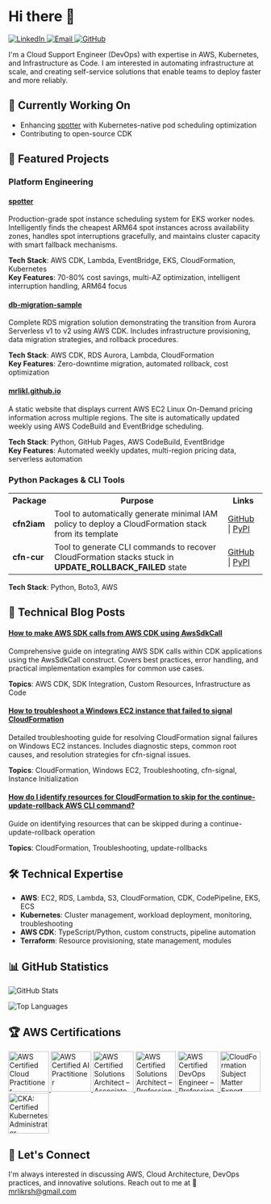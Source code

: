 # Hi there 👋

<a href="https://www.linkedin.com/in/gosolo/" target="_blank">
  <img src="https://img.shields.io/badge/🔗_LinkedIn-Connect-00d4aa?style=for-the-badge&logo=linkedin&logoColor=white&labelColor=1a1a1a&color=00d4aa" alt="LinkedIn">
</a> 
<a href="mailto:mrlikrsh@gmail.com">
  <img src="https://img.shields.io/badge/📧_Email-Transmit-ff6b6b?style=for-the-badge&logo=gmail&logoColor=white&labelColor=1a1a1a&color=ff6b6b" alt="Email">
</a>
<a href="https://github.com/mrlikl">
  <img src="https://img.shields.io/badge/👾_GitHub-Follow-4ecdc4?style=for-the-badge&logo=github&logoColor=white&labelColor=1a1a1a&color=4ecdc4" alt="GitHub">
</a>

I'm a Cloud Support Engineer (DevOps) with expertise in AWS, Kubernetes, and Infrastructure as Code. I am interested in automating infrastructure at scale, and creating self-service solutions that enable teams to deploy faster and more reliably.

## 🔭 Currently Working On
- Enhancing [spotter](https://github.com/mrlikl/spotter) with Kubernetes-native pod scheduling optimization
- Contributing to open-source CDK

## 🚀 Featured Projects

### Platform Engineering

#### [spotter](https://github.com/mrlikl/spotter)

Production-grade spot instance scheduling system for EKS worker nodes. Intelligently finds the cheapest ARM64 spot instances across availability zones, handles spot interruptions gracefully, and maintains cluster capacity with smart fallback mechanisms.

**Tech Stack**: AWS CDK, Lambda, EventBridge, EKS, CloudFormation, Kubernetes  
**Key Features**: 70-80% cost savings, multi-AZ optimization, intelligent interruption handling, ARM64 focus

#### [db-migration-sample](https://github.com/mrlikl/db-migration-sample)

Complete RDS migration solution demonstrating the transition from Aurora Serverless v1 to v2 using AWS CDK. Includes infrastructure provisioning, data migration strategies, and rollback procedures.

**Tech Stack**: AWS CDK, RDS Aurora, Lambda, CloudFormation  
**Key Features**: Zero-downtime migration, automated rollback, cost optimization

#### [mrlikl.github.io](https://github.com/mrlikl/mrlikl.github.io)

A static website that displays current AWS EC2 Linux On-Demand pricing information across multiple regions. The site is automatically updated weekly using AWS CodeBuild and EventBridge scheduling.

**Tech Stack**: Python, GitHub Pages, AWS CodeBuild, EventBridge  
**Key Features**: Automated weekly updates, multi-region pricing data, serverless automation

### Python Packages & CLI Tools

<div align="center">
<table>
<tr>
<th>Package</th>
<th>Purpose</th>
<th>Links</th>
</tr>
<tr>
<td><strong>cfn2iam</strong></td>
<td>Tool to automatically generate minimal IAM policy to deploy a CloudFormation stack from its template</td>
<td><a href="https://github.com/mrlikl/cfn2iam">GitHub</a> | <a href="https://pypi.org/project/cfn2iam/">PyPI</a></td>
</tr>
<tr>
<td><strong>cfn-cur</strong></td>
<td>Tool to generate CLI commands to recover CloudFormation stacks stuck in <strong>UPDATE_ROLLBACK_FAILED</strong> state</td>
<td><a href="https://github.com/mrlikl/continue-update-rollback">GitHub</a> | <a href="https://pypi.org/project/cfn-cur/">PyPI</a></td>
</tr>
</table>
</div>

**Tech Stack**: Python, Boto3, AWS

## 📝 Technical Blog Posts

#### [How to make AWS SDK calls from AWS CDK using AwsSdkCall](https://repost.aws/knowledge-center/cdk-sdk-calls-awssdkcall)

Comprehensive guide on integrating AWS SDK calls within CDK applications using the AwsSdkCall construct. Covers best practices, error handling, and practical implementation examples for common use cases.

**Topics**: AWS CDK, SDK Integration, Custom Resources, Infrastructure as Code

#### [How to troubleshoot a Windows EC2 instance that failed to signal CloudFormation](https://repost.aws/knowledge-center/cfn-windows-failed-signal-error)

Detailed troubleshooting guide for resolving CloudFormation signal failures on Windows EC2 instances. Includes diagnostic steps, common root causes, and resolution strategies for cfn-signal issues.

**Topics**: CloudFormation, Windows EC2, Troubleshooting, cfn-signal, Instance Initialization

#### [How do I identify resources for CloudFormation to skip for the continue-update-rollback AWS CLI command?](https://repost.aws/knowledge-center/cloudformation-identify-skip-resources)

Guide on identifying resources that can be skipped during a continue-update-rollback operation

**Topics**: CloudFormation, Troubleshooting, update-rollbacks

## 🛠️ Technical Expertise

- **AWS**: EC2, RDS, Lambda, S3, CloudFormation, CDK, CodePipeline, EKS, ECS
- **Kubernetes**: Cluster management, workload deployment, monitoring, troubleshooting
- **AWS CDK**: TypeScript/Python, custom constructs, pipeline automation
- **Terraform**: Resource provisioning, state management, modules

## 📊 GitHub Statistics

![GitHub Stats](https://github-readme-stats.vercel.app/api?username=mrlikl&show_icons=true&theme=synthwave&hide_border=true&bg_color=0d1117&title_color=00d4aa&text_color=4ecdc4&icon_color=ff6b6b)

![Top Languages](https://github-readme-stats.vercel.app/api/top-langs/?username=mrlikl&layout=compact&theme=synthwave&hide_border=true&bg_color=0d1117&title_color=00d4aa&text_color=4ecdc4)

## 🏆 AWS Certifications

<div align="left">
<a href="https://www.credly.com/badges/44cc653d-c033-40dd-9e8e-e907f8547b68/public_url" title="AWS Certified Cloud Practitioner">
  <img src="https://images.credly.com/size/340x340/images/00634f82-b07f-4bbd-a6bb-53de397fc3a6/image.png" alt="AWS Certified Cloud Practitioner" width="80" height="80" />
</a>
<a href="https://www.credly.com/badges/9a7d2898-fb0a-4af2-92d6-fa8cbc1dac08" title="AWS Certified AI Practitioner">
  <img src="https://images.credly.com/size/340x340/images/4d4693bb-530e-4bca-9327-de07f3aa2348/image.png" alt="AWS Certified AI Practitioner" width="80" height="80" />
</a>
<a href="https://www.credly.com/badges/fae723d0-d151-4fb9-9c4b-a02c7eaa8ecd/public_url" title="AWS Certified Solutions Architect – Associate">
  <img src="https://images.credly.com/size/340x340/images/0e284c3f-5164-4b21-8660-0d84737941bc/image.png" alt="AWS Certified Solutions Architect – Associate" width="80" height="80" />
</a>
<a href="https://www.credly.com/badges/7bcbd611-9adc-4412-bbcd-f10ac5ebbb6f/public_url" title="AWS Certified Solutions Architect – Professional">
  <img src="https://images.credly.com/size/340x340/images/2d84e428-9078-49b6-a804-13c15383d0de/image.png" alt="AWS Certified Solutions Architect – Professional" width="80" height="80" />
</a>
<a href="https://www.credly.com/badges/77a7e731-10e5-42ad-b667-b963d2498e3c/public_url" title="AWS Certified DevOps Engineer – Professional">
  <img src="https://images.credly.com/images/bd31ef42-d460-493e-8503-39592aaf0458/image.png" alt="AWS Certified DevOps Engineer – Professional" width="80" height="80" />
</a>
<a href="https://www.credly.com/badges/d93b77ab-220c-4048-8eba-fb6c56fca884/public_url" title="CloudFormation Subject Matter Expert">
  <img src="https://images.credly.com/images/1c465543-7926-48ef-8dd8-d88ca0a9debb/image.png" alt="CloudFormation Subject Matter Expert" width="80" height="80" />
</a>
<a href="https://www.credly.com/badges/70903ffb-615b-4154-b3a1-f9572c0012c8/public_url" title="CKA: Certified Kubernetes Administrator">
  <img src="https://images.credly.com/size/340x340/images/8b8ed108-e77d-4396-ac59-2504583b9d54/cka_from_cncfsite__281_29.png" alt="CKA: Certified Kubernetes Administrator" width="80" height="80" />
</a>
</div>

## 🤝 Let's Connect

I'm always interested in discussing AWS, Cloud Architecture, DevOps practices, and innovative solutions. Reach out to me at 📧 mrlikrsh@gmail.com
